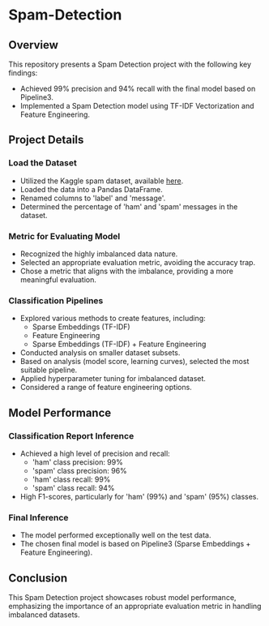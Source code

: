 # Spam-Detection

## Overview

This repository presents a Spam Detection project with the following key findings:

- Achieved 99% precision and 94% recall with the final model based on Pipeline3.
- Implemented a Spam Detection model using TF-IDF Vectorization and Feature Engineering.

## Project Details

### Load the Dataset
- Utilized the Kaggle spam dataset, available [here](<dataset-link>).
- Loaded the data into a Pandas DataFrame.
- Renamed columns to 'label' and 'message'.
- Determined the percentage of 'ham' and 'spam' messages in the dataset.

### Metric for Evaluating Model
- Recognized the highly imbalanced data nature.
- Selected an appropriate evaluation metric, avoiding the accuracy trap.
- Chose a metric that aligns with the imbalance, providing a more meaningful evaluation.

### Classification Pipelines
- Explored various methods to create features, including:
  - Sparse Embeddings (TF-IDF)
  - Feature Engineering
  - Sparse Embeddings (TF-IDF) + Feature Engineering
- Conducted analysis on smaller dataset subsets.
- Based on analysis (model score, learning curves), selected the most suitable pipeline.
- Applied hyperparameter tuning for imbalanced dataset.
- Considered a range of feature engineering options.

## Model Performance

### Classification Report Inference
- Achieved a high level of precision and recall:
  - 'ham' class precision: 99%
  - 'spam' class precision: 96%
  - 'ham' class recall: 99%
  - 'spam' class recall: 94%
- High F1-scores, particularly for 'ham' (99%) and 'spam' (95%) classes.

### Final Inference
- The model performed exceptionally well on the test data.
- The chosen final model is based on Pipeline3 (Sparse Embeddings + Feature Engineering).

## Conclusion

This Spam Detection project showcases robust model performance, emphasizing the importance of an appropriate evaluation metric in handling imbalanced datasets.
